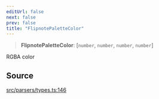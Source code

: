 ```yaml
---
editUrl: false
next: false
prev: false
title: "FlipnotePaletteColor"
---
```


> **FlipnotePaletteColor**: [`number`, `number`, `number`, `number`]

RGBA color

## Source

[src/parsers/types.ts:146](https://github.com/jaames/flipnote.js/blob/afe27e228e29d19d2dff33dfb324ba35dc913507/src/parsers/types.ts#L146)
